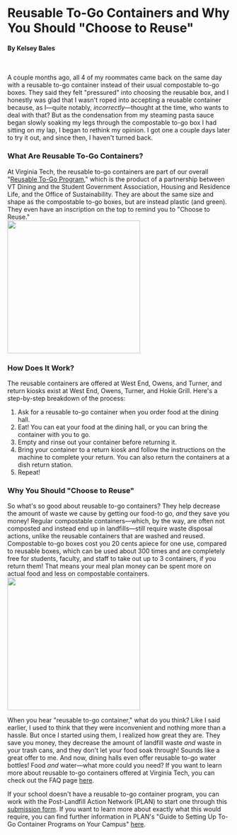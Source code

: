 # Reusable To-Go Containers and Why You Should "Choose to Reuse"
#### By Kelsey Bales
<br>

 A couple months ago, all 4 of my roommates came back on the same day with a reusable to-go container instead of their usual compostable to-go boxes.  They said they felt "pressured" into choosing the reusable box,  and I honestly was glad that I wasn't roped into accepting a reusable container because, as I—quite notably, <i>incorrectly</i>—thought at the time, who wants to deal with that? But as the condensation from my steaming pasta sauce began slowly soaking my legs through the compostable to-go box I had sitting on my lap, I began to rethink my opinion. I got one a couple days later to try it out, and since then, I haven't turned back.

### What Are Reusable To-Go Containers?
At Virginia Tech, the reusable to-go containers are part of our overall "<a href="https://www.dining.vt.edu/about/Reusable_To_Go_Program.html">Reusable To-Go Program</a>," which is the product of a partnership between VT Dining and the Student Government Association, Housing and Residence Life, and the Office of Sustainability.  They are about the same size and shape as the compostable to-go boxes, but are instead plastic (and green).  They even have an inscription on the top to remind you to "Choose to Reuse."
<br>
<img src="/Users/kelseybales/Documents/GitHub/kelsey96.github.io/images/reus/reus_togobox.jpg" height="300"/>


### How Does It Work?
The reusable containers are offered at West End, Owens, and Turner, and return kiosks exist at West End, Owens, Turner, and Hokie Grill.  Here's a step-by-step breakdown of the process:
<ol>
<li>Ask for a reusable to-go container when you order food at the dining hall.</li>
<li>Eat!  You can eat your food at the dining hall, or you can bring the container with you to go.</li>
<li>Empty and rinse out your container before returning it.</li>
<li>Bring your container to a return kiosk and follow the instructions on the machine to complete your return.  You can also return the containers at a dish return station.</li>
<li>Repeat!</li>
</ol>




### Why You Should "Choose to Reuse"
So what's so good about reusable to-go containers?  They help decrease the amount of waste we cause by getting our food-to go, *and* they save you money!  Regular compostable containers—which, by the way, are often not composted and instead end up in landfills—still require waste disposal actions, unlike the reusable containers that are washed and reused. Compostable to-go boxes cost you 20 cents apiece for one use, compared to reusable boxes, which can be used about 300 times and are completely free for students, faculty, and staff to take out up to 3 containers, if you return them!  That means your meal plan money can be spent more on actual food and less on compostable containers.
<br>
<img src="https://pbs.twimg.com/media/Cp6XLJUW8AA_8mZ.jpg:large" height="300">

When you hear "reusable to-go container," what do you think?  Like I said earlier, I used to think that they were inconvenient and nothing more than a hassle.  But once I started using them, I realized how great they are.  They save you money, they decrease the amount of landfill waste <i>and</i> waste in your trash cans, and they don't let your food soak through!  Sounds like a great offer to me.  And now, dining halls even offer reusable to-go water bottles!  Food *and* water—what more could you need?
If you want to learn more about reusable to-go containers offered at Virginia Tech, you can check out the FAQ page <a href="https://www.dining.vt.edu/about/Reusable_To_Go_Program/frequently_asked_questions.html">here</a>.

If your school doesn't have a reusable to-go container program, you can work with the Post-Landfill Action Network (PLAN) to start one through this <a href="http://www.postlandfill.org/to-go-guide/">submission form</a>.  If you want to learn more about exactly what this would require, you can find further information in PLAN's "Guide to Setting Up To-Go Container Programs on Your Campus" <a href="http://www.postlandfill.org/wp-content/uploads/2017/09/togoguide_updated_9_15_AS.pdf">here</a>.
